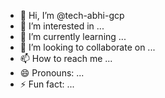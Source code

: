 - 👋 Hi, I’m @tech-abhi-gcp
- 👀 I’m interested in ...
- 🌱 I’m currently learning ...
- 💞️ I’m looking to collaborate on ...
- 📫 How to reach me ...
- 😄 Pronouns: ...
- ⚡ Fun fact: ...

<!---
tech-abhi-gcp/tech-abhi-gcp is a ✨ special ✨ repository because its `README.md` (this file) appears on your GitHub profile.
You can click the Preview link to take a look at your changes.
--->
